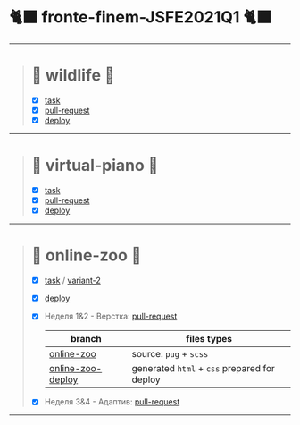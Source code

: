 # 🐈‍⬛ fronte-finem-JSFE2021Q1 🐈‍⬛
---
> # 🦊 wildlife 🦊
>  - [x] [task](https://rolling-scopes-school.github.io/stage0/#/stage0/tasks/wildlife)
>  - [x] [pull-request](https://github.com/rolling-scopes-school/fronte-finem-JSFE2021Q1/pull/3)
>  - [x] [deploy](https://rolling-scopes-school.github.io/fronte-finem-JSFE2021Q1/wildlife/)
---
> # 🎹 virtual-piano 🎹
> - [x] [task](https://rolling-scopes-school.github.io/stage0/#/stage1/tasks/virtual-piano)
> - [x] [pull-request](https://github.com/rolling-scopes-school/fronte-finem-JSFE2021Q1/pull/10)
> - [x] [deploy](https://rolling-scopes-school.github.io/fronte-finem-JSFE2021Q1/virtual-piano/)
---
> # 🦍 online-zoo 🦍
> - [x] [task](https://rolling-scopes-school.github.io/stage0/#/stage1/tasks/online-zoo/online-zoo) / [variant-2](https://rolling-scopes-school.github.io/stage0/#/stage1/tasks/online-zoo/variant-2)
> - [x] [deploy](https://rolling-scopes-school.github.io/fronte-finem-JSFE2021Q1/online-zoo/)
> - [x] Неделя 1&2 - Верстка: [pull-request](https://github.com/rolling-scopes-school/fronte-finem-JSFE2021Q1/pull/12)
> 
>   branch | files types
>   -- | -- 
>   [online-zoo](https://github.com/rolling-scopes-school/fronte-finem-JSFE2021Q1/tree/online-zoo) | source: `pug` + `scss`
>   [online-zoo-deploy](https://github.com/rolling-scopes-school/fronte-finem-JSFE2021Q1/tree/online-zoo-deploy) | generated `html` + `css` prepared for deploy
> - [x] Неделя 3&4 - Адаптив: [pull-request](https://github.com/rolling-scopes-school/fronte-finem-JSFE2021Q1/pull/13)
---

